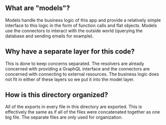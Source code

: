 ## What are "models"?

Models handle the business logic of this app and provide a relatively simple
interface to this logic in the form of function calls and flat objects. Models
use the connectors to interact with the outside world (querying the database and
sending emails for example).

## Why have a separate layer for this code?

This is done to keep concerns separated. The resolvers are already concerned
with providing a GraphQL interface and the connectors are concerned with
connecting to external resources. The business logic does not fit in either of
these layers so we put it into the model layer.

## How is this directory organized?

All of the exports in every file in this directory are exported. This is
effectively the same as if all of the files were concatenated together as one
big file. The separate files are only used for organization.
